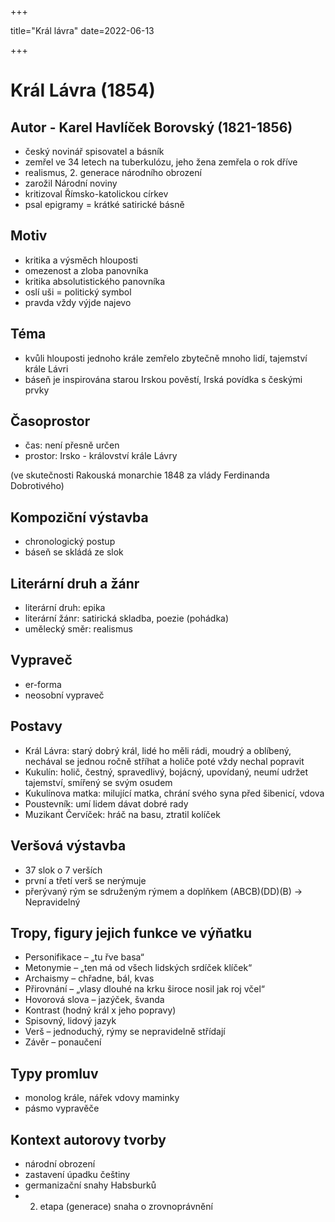+++

title="Král lávra"
date=2022-06-13

+++
# Král Lávra (1854)
## Autor - Karel Havlíček Borovský (1821-1856)
- český novinář spisovatel a básník 
- zemřel ve 34 letech na tuberkulózu, jeho žena zemřela o rok dříve
- realismus, 2. generace národního obrození
- zarožil Národní noviny
- kritizoval Římsko-katolickou církev
- psal epigramy = krátké satirické básně

## Motiv  
- kritika a výsměch hlouposti
- omezenost a zloba panovníka 
- kritika absolutistického panovníka 
- oslí uši = politický symbol
- pravda vždy výjde najevo 
## Téma 
- kvůli hlouposti jednoho krále zemřelo zbytečně mnoho lidí, tajemství krále Lávri
- báseň je inspirována starou Irskou pověstí, Irská povídka s českými prvky


## Časoprostor
- čas: není přesně určen 
- prostor: Irsko - království krále Lávry 

(ve skutečnosti Rakouská monarchie 1848 za vlády Ferdinanda Dobrotivého)
## Kompoziční výstavba
- chronologický postup
- báseň se skládá ze slok
## Literární druh a žánr
- literární druh: epika
- literární žánr: satirická skladba, poezie (pohádka)
- umělecký směr: realismus 
## Vypraveč
- er-forma
- neosobní vypraveč
## Postavy 
- Král Lávra: starý dobrý král, lidé ho měli rádi, moudrý a oblíbený, nechával se jednou ročně stříhat a holiče poté vždy nechal popravit
- Kukulín: holič, čestný, spravedlivý, bojácný, upovídaný, neumí udržet tajemství, smířený se svým osudem
- Kukulínova matka: milující matka, chrání svého syna před šibenicí, vdova
- Poustevník: umí lidem dávat dobré rady    
- Muzikant Červíček: hráč na basu, ztratil kolíček

## Veršová výstavba 
- 37 slok o 7 verších 
- první a třetí verš se nerýmuje
- přerývaný rým se sdruženým rýmem a doplňkem (ABCB)(DD)(B) $\to$ Nepravidelný 

## Tropy, figury jejich funkce ve výňatku
- Personifikace – „tu řve basa“
- Metonymie – „ten má od všech lidských srdíček klíček“
- Archaismy – chřadne, bál, kvas
- Přirovnání – „vlasy dlouhé na krku široce nosil jak roj včel“
- Hovorová slova – jazýček, švanda
- Kontrast (hodný král x jeho popravy)
- Spisovný, lidový jazyk
- Verš – jednoduchý, rýmy se nepravidelně střídají
- Závěr – ponaučení

## Typy promluv
- monolog krále, nářek vdovy maminky
- pásmo vypravěče 

## Kontext autorovy tvorby
- národní obrození 
- zastavení úpadku češtiny
- germanizační snahy Habsburků
- 2. etapa (generace) snaha o zrovnoprávnění 






